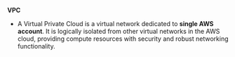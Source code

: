 

**VPC**
* A Virtual Private Cloud is a virtual network dedicated to **single AWS account**. 
It is logically isolated from other virtual networks in the AWS cloud, 
providing compute resources with security and robust networking functionality.